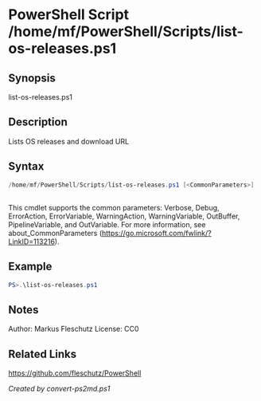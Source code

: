 # PowerShell Script /home/mf/PowerShell/Scripts/list-os-releases.ps1

## Synopsis
list-os-releases.ps1

## Description
Lists OS releases and download URL

## Syntax
```powershell
/home/mf/PowerShell/Scripts/list-os-releases.ps1 [<CommonParameters>]
```
## <CommonParameters>
This cmdlet supports the common parameters: Verbose, Debug, ErrorAction, ErrorVariable, WarningAction, WarningVariable, OutBuffer, PipelineVariable, and OutVariable. For more information, see about_CommonParameters (https://go.microsoft.com/fwlink/?LinkID=113216).

## Example
```powershell
PS>.\list-os-releases.ps1
```


## Notes
Author:  Markus Fleschutz
License: CC0

## Related Links
https://github.com/fleschutz/PowerShell

*Created by convert-ps2md.ps1*
